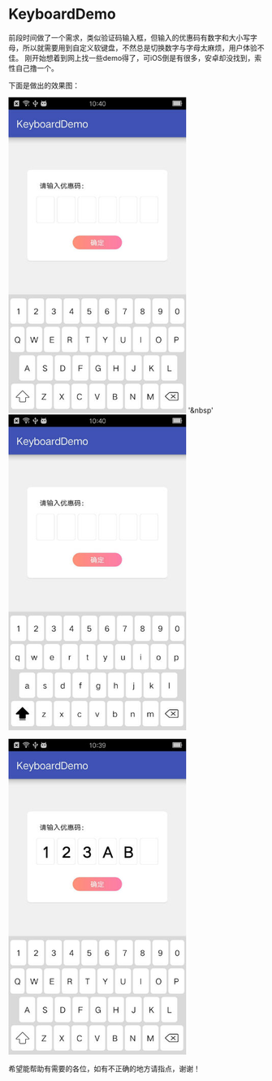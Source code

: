 # KeyboardDemo
前段时间做了一个需求，类似验证码输入框，但输入的优惠码有数字和大小写字母，所以就需要用到自定义软键盘，不然总是切换数字与字母太麻烦，用户体验不佳。
刚开始想着到网上找一些demo得了，可iOS倒是有很多，安卓却没找到，索性自己撸一个。


下面是做出的效果图：

  ![image](https://github.com/Ouyinxiang/KeyboardDemo/blob/master/app/src/main/res/drawable-xhdpi/rendering1.jpg)  '&nbsp' ![image](https://github.com/Ouyinxiang/KeyboardDemo/blob/master/app/src/main/res/drawable-xhdpi/rendering2.jpg)

  ![image](https://github.com/Ouyinxiang/KeyboardDemo/blob/master/app/src/main/res/drawable-xhdpi/rendering3.jpg)


希望能帮助有需要的各位，如有不正确的地方请指点，谢谢！